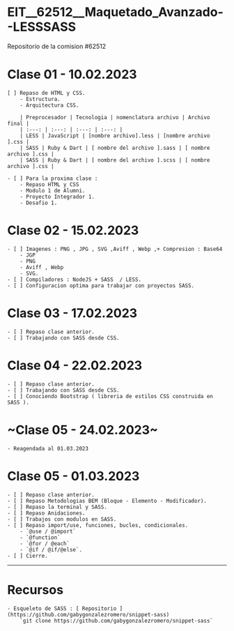 # EIT__62512__Maquetado_Avanzado--LESSSASS
Repositorio de la comision #62512

# Clase 01 - 10.02.2023
    [ ] Repaso de HTML y CSS.
        - Estructura.
        - Arquitectura CSS.
        
        | Preprocesador | Tecnologia | nomenclatura archivo | Archivo final |
        | :---: | :---: | :---: | :---: |
        | LESS | JavaScript | [nombre archivo].less | [nombre archivo ].css |
        | SASS | Ruby & Dart | [ nombre del archivo ].sass | [ nombre archivo ].css |
        | SASS | Ruby & Dart | [ nombre del archivo ].scss | [ nombre archivo ].css |

    - [ ] Para la proxima clase :
        - Repaso HTML y CSS
        - Modulo 1 de Alumni.
        - Proyecto Integrador 1.
        - Desafio 1.

# Clase 02 - 15.02.2023
    - [ ] Imagenes : PNG , JPG , SVG ,Aviff , Webp ,+ Compresion : Base64
        - JGP
        - PNG
        - Aviff , Webp
        - SVG.
    - [ ] Compiladores : NodeJS + SASS  / LESS.
    - [ ] Configuracion optima para trabajar con proyectos SASS.

# Clase 03 - 17.02.2023
    - [ ] Repaso clase anterior.
    - [ ] Trabajando con SASS desde CSS.

# Clase 04 - 22.02.2023
    - [ ] Repaso clase anterior.
    - [ ] Trabajando con SASS desde CSS.
    - [ ] Conociendo Bootstrap ( libreria de estilos CSS construida en SASS ).

# ~Clase 05 - 24.02.2023~
    - Reagendada al 01.03.2023

# Clase 05 - 01.03.2023
    - [ ] Repaso clase anterior.
    - [ ] Repaso Metodologias BEM (Bloque - Elemento - Modificador).
    - [ ] Repaso la terminal y SASS.
    - [ ] Repaso Anidaciones.
    - [ ] Trabajos con modulos en SASS.
    - [ ] Repaso import/use, funciones, bucles, condicionales.
        - `@use / @import`
        - `@function`
        - `@for / @each`
        - `@if / @if/@else`.
    - [ ] Cierre.


---
# Recursos

    - Esqueleto de SASS : [ Repositorio ](https://github.com/gabygonzalezromero/snippet-sass)
        `git clone https://github.com/gabygonzalezromero/snippet-sass`
